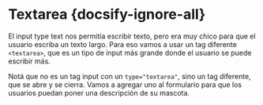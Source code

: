 # Textarea {docsify-ignore-all}

El input type text nos permitía escribir texto, pero era muy chico para que el usuario escriba un texto largo. Para eso vamos a usar un tag diferente `<textarea>`, que es un tipo de input más grande donde el usuario se puede escribir más. 

Notá que no es un tag input con un `type="textarea"`, sino un tag diferente, que se abre y se cierra. Vamos a agregar uno al formulario para que los usuarios puedan poner una descripción de su mascota.
